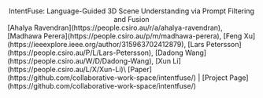 <center>
  <h1></h1>IntentFuse: Language-Guided 3D Scene Understanding via Prompt Filtering and Fusion</h1>
</center>
  [Ahalya Ravendran](https://people.csiro.au/r/a/ahalya-ravendran), [Madhawa Perera](https://people.csiro.au/p/m/madhawa-perera), [Feng Xu](https://ieeexplore.ieee.org/author/315963702412879), [Lars Petersson](https://people.csiro.au/P/L/Lars-Petersson), [Dadong Wang](https://people.csiro.au/W/D/Dadong-Wang), [Xun Li](https://people.csiro.au/L/X/Xun-Li)\
[Paper](https://github.com/collaborative-work-space/intentfuse/) | [Project Page](https://github.com/collaborative-work-space/intentfuse/)
